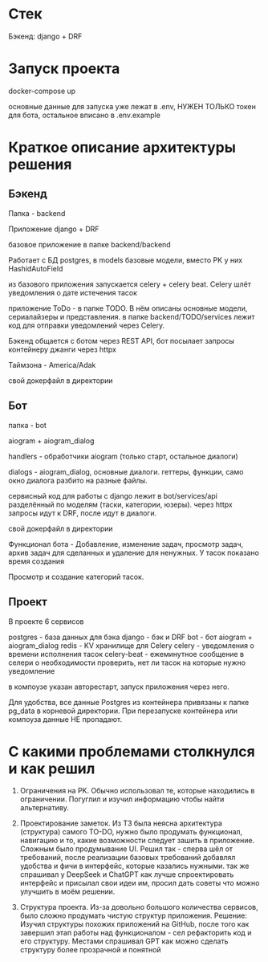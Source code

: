 <h1>Стек</h1>

Бэкенд: django + DRF

<h1>Запуск проекта</h1>
docker-compose up

основные данные для запуска уже лежат в .env, НУЖЕН ТОЛЬКО токен для бота, остальное вписано в .env.example

<h1>Краткое описание архитектуры решения</h1>

<h2>Бэкенд</h2>

Папка - backend

Приложение django + DRF

базовое приложение в папке backend/backend

Работает с БД postgres, в models базовые модели, вместо PK у них HashidAutoField

из базового приложения запускается celery + celery beat. Celery шлёт уведомления о дате истечения тасок

приложение ToDo - в папке TODO. В нём описаны основные модели, сериалайзеры и представления. в папке backend/TODO/services лежит код для отправки уведомлений через Celery.

Бэкенд общается с ботом через REST API, бот посылает запросы контейнеру джанги через httpx

Таймзона - America/Adak

свой докерфайл в директории

<h2>Бот</h2>

папка - bot

aiogram + aiogram_dialog

handlers - обработчики aiogram (только старт, остальное диалоги)

dialogs - aiogram_dialog, основные диалоги. геттеры, функции, само окно диалога разбито на разные файлы.

сервисный код для работы с django лежит в bot/services/api разделённый по моделям (таски, категории, юзеры). через httpx запросы идут к DRF, после идут в диалоги.

свой докерфайл в директории

Функционал бота - Добавление, изменение задач, просмотр задач, архив задач для сделанных и удаление для ненужных. У тасок показано время создания

Просмотр и создание категорий тасок. 

<h2>Проект</h2>

В проекте 6 сервисов

postgres - база данных для бэка
django - бэк и DRF
bot - бот aiogram + aiogram_dialog
redis - KV хранилище для Celery
celery - уведомления о времени исполнения тасок
celery-beat - ежеминутное сообщение в селери о необходимости проверить, нет ли тасок на которые нужно уведомление

в компоузе указан авторестарт, запуск приложения через него.

Для удобства, все данные Postgres из контейнера привязаны к папке pg_data в корневой директории. При перезапуске контейнера или компоуза данные НЕ пропадают.

<h1>С какими проблемами столкнулся и как решил</h1>

1. Ограничения на PK. Обычно использовал те, которые находились в ограничении. Погуглил и изучил информацию чтобы найти альтернативу.

2. Проектирование заметок. Из ТЗ была неясна архитектура (структура) самого TO-DO, нужно было продумать функционал, навигацию и то, какие возможности следует зашить в приложение. Сложным было продумывание UI. Решил так - сперва шёл от требований, после реализации базовых требований добавлял удобства и фичи в интерфейс, которые казались нужными. так же спрашивал у DeepSeek и ChatGPT как лучше спроектировать интерфейс и присылал свои идеи им, просил дать советы что можно улучшить в моём решении.

3. Структура проекта. Из-за довольно большого количества сервисов, было сложно продумать чистую структур приложения. Решение: Изучил структуры похожих приложений на GitHub, после того как завершил этап работы над функционалом - сел рефакторить код и его структуру. Местами спрашивал GPT как можно сделать структуру более прозрачной и понятной
